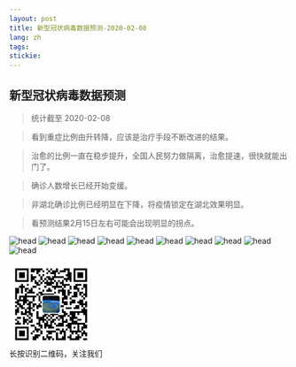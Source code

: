 ```yaml
---
layout: post
title: 新型冠状病毒数据预测-2020-02-08
lang: zh
tags: 
stickie: 
---
```


## 新型冠状病毒数据预测

>统计截至 2020-02-08

>看到重症比例由升转降，应该是治疗手段不断改进的结果。

>治愈的比例一直在稳步提升，全国人民努力做隔离，治愈提速，很快就能出门了。

>确诊人数增长已经开始变缓。

>非湖北确诊比例已经明显在下降，将疫情锁定在湖北效果明显。

>看预测结果2月15日左右可能会出现明显的拐点。

![head]({{site.hosturl}}/assets/post_assets/newdata/0208/head.png)
![head]({{site.hosturl}}/assets/post_assets/newdata/0208/1.png)
![head]({{site.hosturl}}/assets/post_assets/newdata/0208/2.png)
![head]({{site.hosturl}}/assets/post_assets/newdata/0208/3.png)
![head]({{site.hosturl}}/assets/post_assets/newdata/0208/4.png)
![head]({{site.hosturl}}/assets/post_assets/newdata/0208/5.png)
![head]({{site.hosturl}}/assets/post_assets/newdata/0208/6.png)
![head]({{site.hosturl}}/assets/post_assets/newdata/0208/7.png)
![head]({{site.hosturl}}/assets/post_assets/newdata/0208/8.png)
![head]({{site.hosturl}}/assets/post_assets/newdata/0208/9.png)

<div>
    <img width="30%" src="/assets/post_assets/newdata/qrcode_wechat.jpg">
    <div>长按识别二维码，关注我们</div>
</div>

